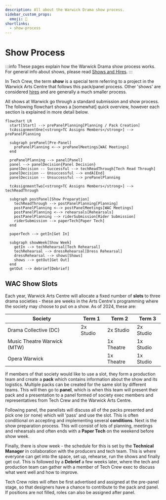 ```yaml
---
description: All about the Warwick Drama show process.
sidebar_custom_props:
  emoji: 📃
shortlinks:
  - show-process
---
```

# Show Process

:::info
These pages explain how the Warwick Drama show process works. For general info about shows, please
read [Shows and Hires](../tech-crew/shows-hires).
:::

In Tech Crew, the term **show** is a special term referring to a project in the Warwick Arts Centre that follows
this pack/panel process. Other 'shows' are considered [hires](../tech-crew/shows-hires#hires) and are generally a much
smaller process.

All shows at Warwick go through a standard submission and show process. The following flowchart shows a [somewhat]
quick overview, however each section is explained in more detail below.

```mermaid
flowchart LR
  start[Start] --> prePanelPlanning[Planning / Pack Creation]
  tcAssignmentOne[<strong>TC Assigns Members</strong>] --> prePanelPlanning

  subgraph prePanel[Pre-Panel]
    prePanelPlanning <--> prePanelMeetings[WAC Meetings]
  end

  prePanelPlanning --> panel[Panel]
  panel --> panelDecision{Panel Decision}
  panelDecision -- Successful --> techReadThrough[Tech Read Through]
  panelDecision -- Unsuccessful --> endA[End]
  panelDecision -- Unsuccessful --> prePanelPlanning

  tcAssignmentTwo[<strong>TC Assigns Members</strong>] --> techReadThrough

  subgraph postPanel[Show Preparation]
    techReadThrough --> postPanelPlanning[Planning]
    postPanelPlanning <--> postPanelMeetings[WAC Meetings]
    postPanelPlanning <--> rehearsals[Rehearsals]
    postPanelPlanning --> riderSubmission[Rider Submission]
    riderSubmission --> paperTech[Paper Tech]
  end

  paperTech --> getIn[Get In]

  subgraph showWeek[Show Week]
    getIn --> techRehearsal[Tech Rehearsal]
    techRehearsal --> dressRehearsal[Dress Rehearsal]
    dressRehearsal --> shows[Shows]
    shows --> getOut[Get Out]
  end
  getOut --> debrief[Debrief]
```

## WAC Show Slots

Each year, Warwick Arts Centre will allocate a fixed number of **slots** to three drama societies - these are weeks in
the Arts Centre's programming where the society may choose to put on a show. As of 2024, these are:

| Society                     | Term 1    | Term 2     | Term 3    |
|-----------------------------|-----------|------------|-----------|
| Drama Collective (DC)       | 2x Studio | 2x Studio  | 2x Studio |
| Music Theatre Warwick (MTW) |           | 1x Theatre | 1x Studio |
| Opera Warwick               |           | 1x Theatre | 1x Studio |

If members of that society would like to use a slot, they form a production team and create a **pack** which
contains information about the show and its logistics. Multiple packs can be created for the same slot by different
teams. This will then go to **panel**, which is when this team will present their pack and a presentation to a panel
formed of society exec members and representatives from Tech Crew and the Warwick Arts Centre.

Following panel, the panelists will discuss all of the packs presented and pick one (or none) which will 'pass' and
use the slot. This is often conditional on accepting and implementing several **conditions**. Next is the show
preparation process. This will consist of lots of planning, meetings and rehearsals and often ends with a **Paper
Tech** on the weekend before show week.

Finally, there is show week - the schedule for this is set by the **Technical Manager** in collaboration with the
producers and tech team. This is where everyone can get into the space, set up, rehearse, run the shows and finally
get out. This is followed by a **Debrief** a few weeks later, where the tech and production team can gather with a
member of Tech Crew exec to discuss what went well and how to improve.

Tech Crew roles will often be first advertised and assigned at the pre-panel stage, so that designers have a chance to
contribute to the pack and panel. If positions are not filled, roles can also be assigned after panel.